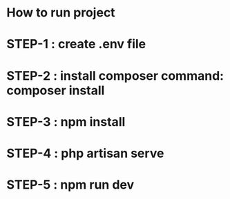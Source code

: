 # How to run project

# STEP-1 : create .env file
# STEP-2 : install composer command: composer install
# STEP-3 : npm install 
# STEP-4 : php artisan serve
# STEP-5 : npm run dev
